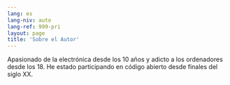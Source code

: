 ```yaml
---
lang: es
lang-niv: auto
lang-ref: 999-pri
layout: page
title: 'Sobre el Autor'
---
```


Apasionado de la electrónica desde los 10 años y adicto a los ordenadores desde los 18.
He estado participando en 	código abierto desde finales del siglo XX.
